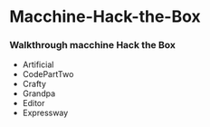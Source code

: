 # Macchine-Hack-the-Box
### Walkthrough macchine Hack the Box
- Artificial
- CodePartTwo
- Crafty
- Grandpa
- Editor
- Expressway
